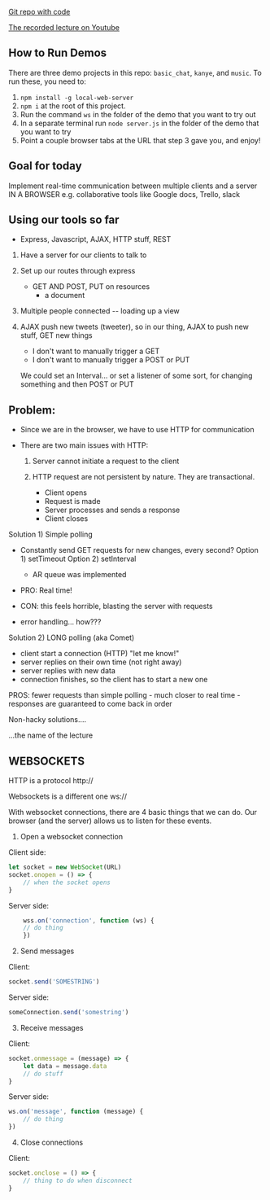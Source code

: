 [Git repo with code](https://github.com/NimaBoscarino/websockets-notes)

[The recorded lecture on Youtube](https://www.youtube.com/watch?v=s2x77_oaDhY)

## How to Run Demos

There are three demo projects in this repo: `basic_chat`, `kanye`, and `music`. To run these, you need to:

1. `npm install -g local-web-server`
2. `npm i` at the root of this project.
3. Run the command `ws` in the folder of the demo that you want to try out
4. In a separate terminal run `node server.js` in the folder of the demo that you want to try
5. Point a couple browser tabs at the URL that step 3 gave you, and enjoy!

## Goal for today

Implement real-time communication between multiple clients and a server IN A BROWSER
e.g. collaborative tools like Google docs, Trello, slack

## Using our tools so far

- Express, Javascript, AJAX, HTTP stuff, REST

1. Have a server for our clients to talk to
2. Set up our routes through express
    - GET AND POST, PUT on resources
        - a document
3. Multiple people connected -- loading up a view
4. AJAX push new tweets (tweeter), so in our thing, AJAX to push new stuff, GET new things
    - I don't want to manually trigger a GET
    - I don't want to manually trigger a POST or PUT

    We could set an Interval... or set a listener of some sort, for changing something and then POST or PUT

## Problem:

- Since we are in the browser, we have to use HTTP for communication
- There are two main issues with HTTP:

    1) Server cannot initiate a request to the client
    2) HTTP request are not persistent by nature. They are transactional.

        - Client opens
        - Request is made
        - Server processes and sends a response
        - Client closes


Solution 1) Simple polling

- Constantly send GET requests for new changes, every second?
    Option 1) setTimeout
    Option 2) setInterval

    - AR queue was implemented

- PRO: Real time!
- CON: this feels horrible, blasting the server with requests
- error handling... how???

Solution 2) LONG polling (aka Comet)

- client start a connection (HTTP) "let me know!"
- server replies on their own time (not right away)
- server replies with new data
- connection finishes, so the client has to start a new one

PROS: fewer requests than simple polling
    - much closer to real time
    - responses are guaranteed to come back in order

Non-hacky solutions....

...the name of the lecture

## WEBSOCKETS

HTTP is a protocol
http://

Websockets is a different one
ws://

With websocket connections, there are 4 basic things that we can do. Our browser (and the server) allows us to listen for these events.


1. Open a websocket connection

Client side:

```js
let socket = new WebSocket(URL)
socket.onopen = () => {
    // when the socket opens
}
```

Server side:

```js
    wss.on('connection', function (ws) {
    // do thing
    })
```


2. Send messages

Client:

```js
socket.send('SOMESTRING')
```

Server side:

```js
someConnection.send('somestring')
```

3. Receive messages

Client:

```js
socket.onmessage = (message) => {
    let data = message.data
    // do stuff
}
```

Server side:

```js
ws.on('message', function (message) {
    // do thing
})
```

4. Close connections

Client:

```js
socket.onclose = () => {
    // thing to do when disconnect
}
```
